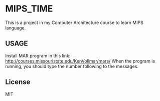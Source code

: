 # MIPS_TIME
This is a project in my Computer Architecture course to learn MIPS language.
## USAGE
Install MAR program in this link: http://courses.missouristate.edu/KenVollmar/mars/
When the program is running, you should type the number following to the messages.
## License
MIT
